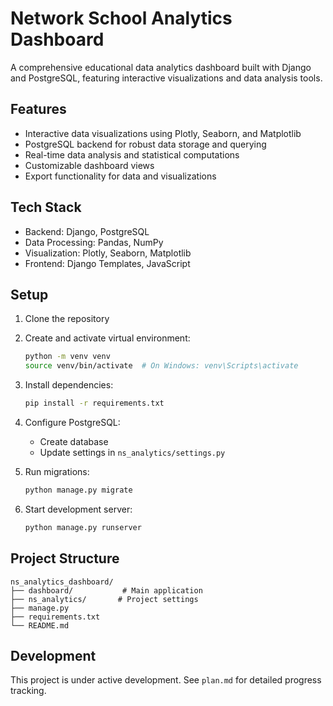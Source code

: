 # Network School Analytics Dashboard

A comprehensive educational data analytics dashboard built with Django and PostgreSQL, featuring interactive visualizations and data analysis tools.

## Features

- Interactive data visualizations using Plotly, Seaborn, and Matplotlib
- PostgreSQL backend for robust data storage and querying
- Real-time data analysis and statistical computations
- Customizable dashboard views
- Export functionality for data and visualizations

## Tech Stack

- Backend: Django, PostgreSQL
- Data Processing: Pandas, NumPy
- Visualization: Plotly, Seaborn, Matplotlib
- Frontend: Django Templates, JavaScript

## Setup

1. Clone the repository
2. Create and activate virtual environment:
   ```bash
   python -m venv venv
   source venv/bin/activate  # On Windows: venv\Scripts\activate
   ```
3. Install dependencies:
   ```bash
   pip install -r requirements.txt
   ```
4. Configure PostgreSQL:
   - Create database
   - Update settings in `ns_analytics/settings.py`

5. Run migrations:
   ```bash
   python manage.py migrate
   ```

6. Start development server:
   ```bash
   python manage.py runserver
   ```

## Project Structure

```
ns_analytics_dashboard/
├── dashboard/           # Main application
├── ns_analytics/       # Project settings
├── manage.py
├── requirements.txt
└── README.md
```

## Development

This project is under active development. See `plan.md` for detailed progress tracking. 